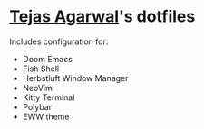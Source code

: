 # [Tejas Agarwal](https://github.com/tejasag)'s dotfiles

Includes configuration for:
- Doom Emacs
- Fish Shell
- Herbstluft Window Manager
- NeoVim
- Kitty Terminal
- Polybar
- EWW theme 
